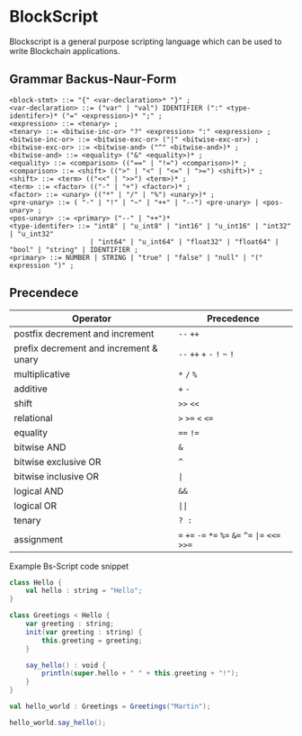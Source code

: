 # BlockScript

Blockscript is a general purpose scripting language which can be used to write Blockchain applications.

## Grammar Backus-Naur-Form

```
<block-stmt> ::= "{" <var-declaration>* "}" ;
<var-declaration> ::= ("var" | "val") IDENTIFIER (":" <type-identifer>)* ("=" <expression>)* ";" ;
<expression> ::= <tenary> ;
<tenary> ::= <bitwise-inc-or> "?" <expression> ":" <expression> ;
<bitwise-inc-or> ::= <bitwise-exc-or> ("|" <bitwise-exc-or>) ;
<bitwise-exc-or> ::= <bitwise-and> ("^" <bitwise-and>)* ;
<bitwise-and> ::= <equality> ("&" <equality>)* ;
<equality> ::= <comparison> (("==" | "!=") <comparison>)* ;
<comparison> ::= <shift> ((">" | "<" | "<=" | ">=") <shift>)* ;
<shift> ::= <term> (("<<" | ">>") <term>)* ;
<term> ::= <factor> (("-" | "+") <factor>)* ;
<factor> ::= <unary> (("*" | "/" | "%") <unary>)* ;
<pre-unary> ::= ( "-" | "!" | "~" | "++" | "--") <pre-unary> | <pos-unary> ;
<pos-unary> ::= <primary> ("--" | "++")*
<type-identifer> ::= "int8" | "u_int8" | "int16" | "u_int16" | "int32" | "u_int32" 
                    | "int64" | "u_int64" | "float32" | "float64" | "bool" | "string" | IDENTIFIER ;
<primary> ::= NUMBER | STRING | "true" | "false" | "null" | "(" expression ")" ;
```

## Precendece 
| Operator                               | Precedence                                          |
| -------------------------------------- | --------------------------------------------------- |
| postfix decrement and increment        | `--` `++`                                           |
| prefix decrement and increment & unary | `--` `++` `+` `-` `!` `~` `!`                       |
| multiplicative                         | `*` `/` `%`                                         |
| additive                               | `+` `-`                                             |
| shift                                  | `>>` `<<`                                           |
| relational                             | `>` `>=` `<` `<=`                                   |
| equality                               | `==` `!=`                                           |
| bitwise AND                            | `&`                                                 |
| bitwise exclusive OR                   | `^`                                                 |
| bitwise inclusive OR                   | `\|`                                                |
| logical AND                            | `&&`                                                |
| logical OR                             | `\|\|`                                              |
| tenary                                 | `? :`                                               |
| assignment                             | `=` `+=` `-=` `*=` `%=` `&=` `^=` `\|=` `<<=` `>>=` |


Example Bs-Script code snippet

```scala
class Hello {
    val hello : string = "Hello"; 
}

class Greetings < Hello {
    var greeting : string;
    init(var greeting : string) {
        this.greeting = greeting;
    }

    say_hello() : void {
        println(super.hello + " " + this.greeting + "!");
    }
}

val hello_world : Greetings = Greetings("Martin");

hello_world.say_hello();

```
